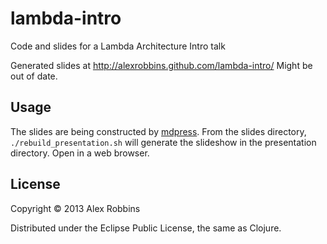 # lambda-intro

Code and slides for a Lambda Architecture Intro talk

Generated slides at http://alexrobbins.github.com/lambda-intro/
Might be out of date.

## Usage

The slides are being constructed by [mdpress](https://github.com/egonSchiele/mdpress).
From the slides directory, `./rebuild_presentation.sh` will generate the slideshow in the presentation directory. Open in a web browser.

## License

Copyright © 2013 Alex Robbins

Distributed under the Eclipse Public License, the same as Clojure.
